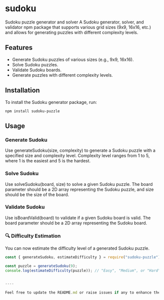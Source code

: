# sudoku
Sudoku puzzle generator and solver
A Sudoku generator, solver, and validator npm package that supports various grid sizes (9x9, 16x16, etc.) and allows for generating puzzles with different complexity levels.

## Features

- Generate Sudoku puzzles of various sizes (e.g., 9x9, 16x16).
- Solve Sudoku puzzles.
- Validate Sudoku boards.
- Generate puzzles with different complexity levels.

## Installation

To install the Sudoku generator package, run:

```
npm install sudoku-puzzle
```

## Usage

### Generate Sudoku
Use generateSudoku(size, complexity) to generate a Sudoku puzzle with a specified size and complexity level. Complexity level ranges from 1 to 5, where 1 is the easiest and 5 is the hardest.

### Solve Sudoku
Use solveSudoku(board, size) to solve a given Sudoku puzzle. The board parameter should be a 2D array representing the Sudoku puzzle, and size should be the size of the board.

### Validate Sudoku
Use isBoardValid(board) to validate if a given Sudoku board is valid. The board parameter should be a 2D array representing the Sudoku board.

### 🔍 Difficulty Estimation

You can now estimate the difficulty level of a generated Sudoku puzzle.

```js
const { generateSudoku, estimateDifficulty } = require("sudoku-puzzle");

const puzzle = generateSudoku(9);
console.log(estimateDifficulty(puzzle)); // "Easy", "Medium", or "Hard"


----

Feel free to update the README.md or raise issues if any to enhance the project
